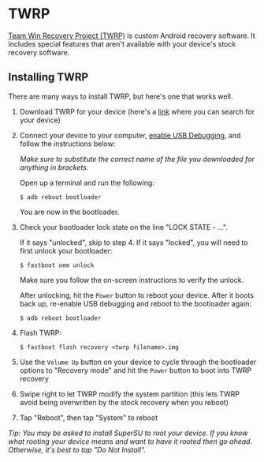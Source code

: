 # TWRP

[Team Win Recovery Project (TWRP)](https://twrp.me/) is custom Android recovery software. It includes special features that aren't available with your device's stock recovery software.

## Installing TWRP

There are many ways to install TWRP, but here's one that works well.

1.  Download TWRP for your device (here's a [link](https://twrp.me/Devices/) where you can search for your device)

2.  Connect your device to your computer, [enable USB Debugging](/user/usb-debugging.html),
    and follow the instructions below:

    *Make sure to substitute the correct name of the file you downloaded for anything in brackets.*

    Open up a terminal and run the following:

        $ adb reboot bootloader

    You are now in the bootloader.

3.  Check your bootloader lock state on the line "LOCK STATE - ...".

    If it says "unlocked", skip to step 4. If it says "locked", you will need to first unlock your bootloader:

        $ fastboot oem unlock

    Make sure you follow the on-screen instructions to verify the unlock.

    After unlocking, hit the `Power` button to reboot your device. After it boots back up, re-enable
    USB debugging and reboot to the bootloader again:

        $ adb reboot bootloader

4.  Flash TWRP:

        $ fastboot flash recovery <twrp filename>.img

5.  Use the `Volume Up` button on your device to cycle through the bootloader options
    to "Recovery mode" and hit the `Power` button to boot into TWRP recovery

6. Swipe right to let TWRP modify the system partition (this lets TWRP avoid being overwritten by the stock recovery when you reboot)

7. Tap "Reboot", then tap "System" to reboot

*Tip: You may be asked to install SuperSU to root your device. If you know what rooting your device means and want to have it rooted then go ahead. Otherwise, it's best to tap "Do Not Install".*
